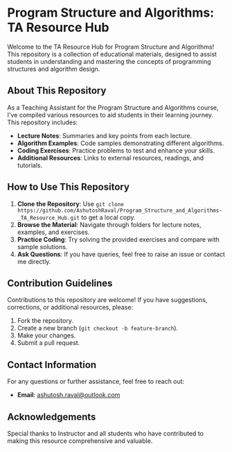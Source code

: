 # Program Structure and Algorithms: TA Resource Hub

Welcome to the TA Resource Hub for Program Structure and Algorithms! This repository is a collection of educational materials, designed to assist students in understanding and mastering the concepts of programming structures and algorithm design.

## About This Repository

As a Teaching Assistant for the Program Structure and Algorithms course, I've compiled various resources to aid students in their learning journey. This repository includes:

- **Lecture Notes**: Summaries and key points from each lecture.
- **Algorithm Examples**: Code samples demonstrating different algorithms.
- **Coding Exercises**: Practice problems to test and enhance your skills.
- **Additional Resources**: Links to external resources, readings, and tutorials.

## How to Use This Repository

1. **Clone the Repository**: Use `git clone https://github.com/AshutoshRaval/Program_Structure_and_Algorithms-_TA_Resource_Hub.git` to get a local copy.
2. **Browse the Material**: Navigate through folders for lecture notes, examples, and exercises.
3. **Practice Coding**: Try solving the provided exercises and compare with sample solutions.
4. **Ask Questions**: If you have queries, feel free to raise an issue or contact me directly.

## Contribution Guidelines

Contributions to this repository are welcome! If you have suggestions, corrections, or additional resources, please:

1. Fork the repository.
2. Create a new branch (`git checkout -b feature-branch`).
3. Make your changes.
4. Submit a pull request.

## Contact Information

For any questions or further assistance, feel free to reach out:

- **Email**: ashutosh.raval@outlook.com

## Acknowledgements

Special thanks to Instructor and all students who have contributed to making this resource comprehensive and valuable.
